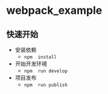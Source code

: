 # webpack_example

## 快速开始
- 安装依赖
  + `npm  install`
- 开始开发环境
  + `npm  run develop`
- 项目发布
  + `npm  run publish`
